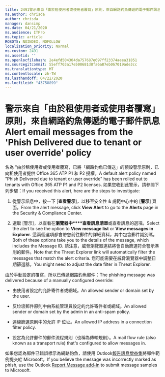 ```yaml
---
title: 2491警示來自「由於租使用者或使用者覆寫」原則，來自網路釣魚傳遞的電子郵件訊息
ms.author: chrisda
author: chrisda
manager: dansimp
ms.date: 04/21/2020
ms.audience: ITPro
ms.topic: article
ROBOTS: NOINDEX, NOFOLLOW
localization_priority: Normal
ms.custom: 2491
ms.assetid: ''
ms.openlocfilehash: 2e4efd504304da757687e697ff23374aeea31851
ms.sourcegitcommit: 55eff703a17e500681d8fa6a87eb067019ade3cc
ms.translationtype: MT
ms.contentlocale: zh-TW
ms.lasthandoff: 04/22/2020
ms.locfileid: "43758899"
---
```

# <a name="alert-email-messages-from-the-phish-delivered-due-to-tenant-or-user-override-policy"></a><span data-ttu-id="f3e41-102">警示來自「由於租使用者或使用者覆寫」原則，來自網路釣魚傳遞的電子郵件訊息</span><span class="sxs-lookup"><span data-stu-id="f3e41-102">Alert email messages from the 'Phish Delivered due to tenant or user override' policy</span></span>

<span data-ttu-id="f3e41-103">名為 "由於租使用者或使用者覆寫，已將「網路釣魚已傳送」的預設警示原則，已向租使用者提供 Office 365 ATP P1 和 P2 授權。</span><span class="sxs-lookup"><span data-stu-id="f3e41-103">A default alert policy named "Phish Delivered due to tenant or user override" has been rolled out to tenants with Office 365 ATP P1 and P2 licenses.</span></span> <span data-ttu-id="f3e41-104">如果您收到此警示，請參閱下列步驟：</span><span class="sxs-lookup"><span data-stu-id="f3e41-104">If you received this alert, here are the steps to investigate:</span></span>

1. <span data-ttu-id="f3e41-105">從警示訊息中，按一下 [**查看警示**]，以移至安全性 & 規範中心中的 [**警示**] 頁面。</span><span class="sxs-lookup"><span data-stu-id="f3e41-105">From the alert message, click **View Alert** to go to the **Alerts** page in the Security & Compliance Center.</span></span>

2. <span data-ttu-id="f3e41-106">選取 [警示]，以查看在**瀏覽器中\*\*\*\*查看訊息清單**或查看訊息的選項。</span><span class="sxs-lookup"><span data-stu-id="f3e41-106">Select the alert to see the option to **View message list** or **View messages in Explorer**.</span></span> <span data-ttu-id="f3e41-107">這兩個選項都會帶您前往郵件的詳細資料，其中包含郵件識別碼。</span><span class="sxs-lookup"><span data-stu-id="f3e41-107">Both of these options take you to the details of the message, which includes the Message ID.</span></span> <span data-ttu-id="f3e41-108">請注意，威脅瀏覽器連結將會自動篩選符合警示準則的郵件。</span><span class="sxs-lookup"><span data-stu-id="f3e41-108">Note that the Threat Explorer link will automatically filter the messages that match the alert criteria.</span></span> <span data-ttu-id="f3e41-109">您可能需要在威脅瀏覽器中調整日期篩選器。</span><span class="sxs-lookup"><span data-stu-id="f3e41-109">You might need to adjust the date filter in Threat Explorer.</span></span>

<span data-ttu-id="f3e41-110">由於手動設定的覆寫，所以已傳遞網路釣魚郵件：</span><span class="sxs-lookup"><span data-stu-id="f3e41-110">The phishing message was delivered because of a manually configured override:</span></span>

- <span data-ttu-id="f3e41-111">由使用者設定的允許寄件者或網域。</span><span class="sxs-lookup"><span data-stu-id="f3e41-111">An allowed sender or domain set by the user.</span></span>

- <span data-ttu-id="f3e41-112">反垃圾郵件原則中由系統管理員設定的允許寄件者或網域。</span><span class="sxs-lookup"><span data-stu-id="f3e41-112">An allowed sender or domain set by the admin in an anti-spam policy.</span></span>

- <span data-ttu-id="f3e41-113">連線篩選原則中的允許 IP 位址。</span><span class="sxs-lookup"><span data-stu-id="f3e41-113">An allowed IP address in a connection filter policy.</span></span>

- <span data-ttu-id="f3e41-114">設定為允許郵件的郵件流程規則（也稱為傳輸規則）。</span><span class="sxs-lookup"><span data-stu-id="f3e41-114">A mail flow rule (also known as a transport rule) that's configured to allow messages in.</span></span>

<span data-ttu-id="f3e41-115">如果您認為郵件已錯誤標示為網路釣魚，請使用 Outlook[報告訊息增益集](https://support.office.com/article/b5caa9f1-cdf3-4443-af8c-ff724ea719d2)將郵件範例提交給 Microsoft。</span><span class="sxs-lookup"><span data-stu-id="f3e41-115">If you believe the message was incorrectly marked as phish, use the Outlook [Report Message add-in](https://support.office.com/article/b5caa9f1-cdf3-4443-af8c-ff724ea719d2) to submit message samples to Microsoft.</span></span>
